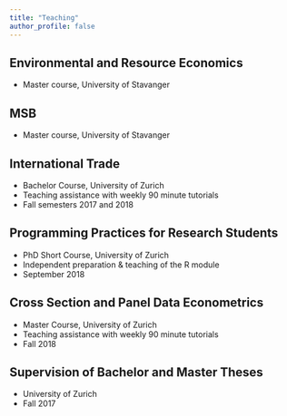 ```yaml
---
title: "Teaching"
author_profile: false
---
```



## Environmental and Resource Economics

- Master course, University of Stavanger

## MSB

- Master course, University of Stavanger

## International Trade

- Bachelor Course, University of Zurich
- Teaching assistance with weekly 90 minute tutorials
- Fall semesters 2017 and 2018

## Programming Practices for Research Students

- PhD Short Course, University of Zurich
- Independent preparation & teaching of the R module
- September 2018

## Cross Section and Panel Data Econometrics

- Master Course, University of Zurich
- Teaching assistance with weekly 90 minute tutorials
- Fall 2018

## Supervision of Bachelor and Master Theses

- University of Zurich
- Fall 2017
